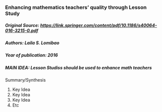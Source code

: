 ### Enhancing mathematics teachers’ quality through Lesson Study
##### Original Source: https://link.springer.com/content/pdf/10.1186/s40064-016-3215-0.pdf
##### Authors: Laila S. Lomibao
##### Year of publication: 2016


##### MAIN IDEA: Lesson Studiss should be used to enhance math teachers
Summary/Synthesis
1. Key Idea
2. Key Idea
3. Key Idea
4. Etc